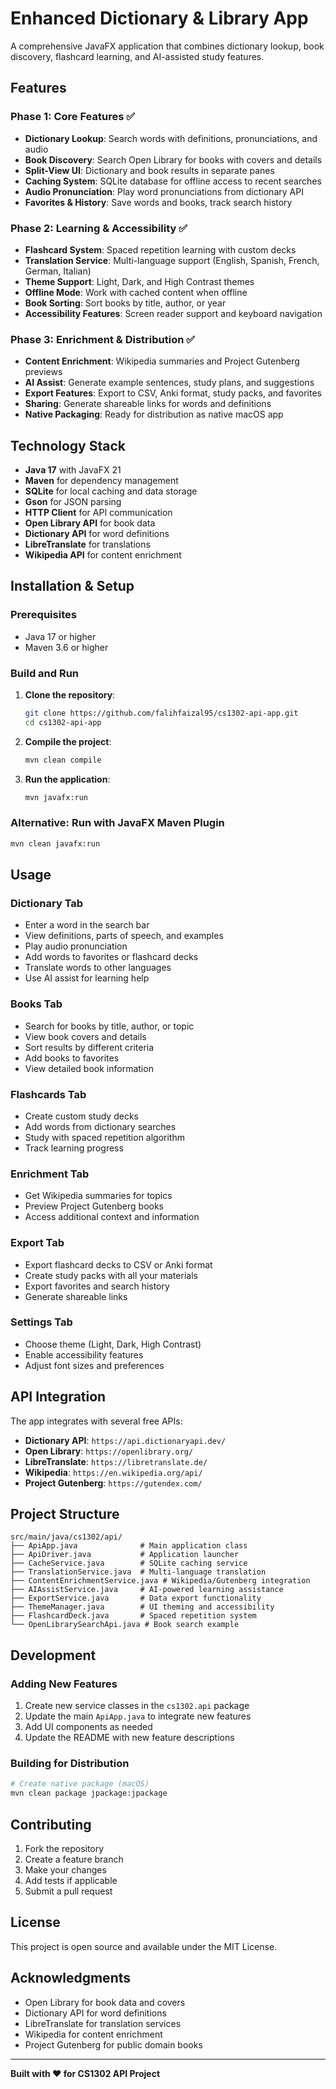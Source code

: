 # Enhanced Dictionary & Library App

A comprehensive JavaFX application that combines dictionary lookup, book discovery, flashcard learning, and AI-assisted study features.

## Features

### Phase 1: Core Features ✅
- **Dictionary Lookup**: Search words with definitions, pronunciations, and audio
- **Book Discovery**: Search Open Library for books with covers and details
- **Split-View UI**: Dictionary and book results in separate panes
- **Caching System**: SQLite database for offline access to recent searches
- **Audio Pronunciation**: Play word pronunciations from dictionary API
- **Favorites & History**: Save words and books, track search history

### Phase 2: Learning & Accessibility ✅
- **Flashcard System**: Spaced repetition learning with custom decks
- **Translation Service**: Multi-language support (English, Spanish, French, German, Italian)
- **Theme Support**: Light, Dark, and High Contrast themes
- **Offline Mode**: Work with cached content when offline
- **Book Sorting**: Sort books by title, author, or year
- **Accessibility Features**: Screen reader support and keyboard navigation

### Phase 3: Enrichment & Distribution ✅
- **Content Enrichment**: Wikipedia summaries and Project Gutenberg previews
- **AI Assist**: Generate example sentences, study plans, and suggestions
- **Export Features**: Export to CSV, Anki format, study packs, and favorites
- **Sharing**: Generate shareable links for words and definitions
- **Native Packaging**: Ready for distribution as native macOS app

## Technology Stack

- **Java 17** with JavaFX 21
- **Maven** for dependency management
- **SQLite** for local caching and data storage
- **Gson** for JSON parsing
- **HTTP Client** for API communication
- **Open Library API** for book data
- **Dictionary API** for word definitions
- **LibreTranslate** for translations
- **Wikipedia API** for content enrichment

## Installation & Setup

### Prerequisites
- Java 17 or higher
- Maven 3.6 or higher

### Build and Run

1. **Clone the repository**:
   ```bash
   git clone https://github.com/falihfaizal95/cs1302-api-app.git
   cd cs1302-api-app
   ```

2. **Compile the project**:
   ```bash
   mvn clean compile
   ```

3. **Run the application**:
   ```bash
   mvn javafx:run
   ```

### Alternative: Run with JavaFX Maven Plugin
```bash
mvn clean javafx:run
```

## Usage

### Dictionary Tab
- Enter a word in the search bar
- View definitions, parts of speech, and examples
- Play audio pronunciation
- Add words to favorites or flashcard decks
- Translate words to other languages
- Use AI assist for learning help

### Books Tab
- Search for books by title, author, or topic
- View book covers and details
- Sort results by different criteria
- Add books to favorites
- View detailed book information

### Flashcards Tab
- Create custom study decks
- Add words from dictionary searches
- Study with spaced repetition algorithm
- Track learning progress

### Enrichment Tab
- Get Wikipedia summaries for topics
- Preview Project Gutenberg books
- Access additional context and information

### Export Tab
- Export flashcard decks to CSV or Anki format
- Create study packs with all your materials
- Export favorites and search history
- Generate shareable links

### Settings Tab
- Choose theme (Light, Dark, High Contrast)
- Enable accessibility features
- Adjust font sizes and preferences

## API Integration

The app integrates with several free APIs:

- **Dictionary API**: `https://api.dictionaryapi.dev/`
- **Open Library**: `https://openlibrary.org/`
- **LibreTranslate**: `https://libretranslate.de/`
- **Wikipedia**: `https://en.wikipedia.org/api/`
- **Project Gutenberg**: `https://gutendex.com/`

## Project Structure

```
src/main/java/cs1302/api/
├── ApiApp.java              # Main application class
├── ApiDriver.java           # Application launcher
├── CacheService.java        # SQLite caching service
├── TranslationService.java  # Multi-language translation
├── ContentEnrichmentService.java # Wikipedia/Gutenberg integration
├── AIAssistService.java     # AI-powered learning assistance
├── ExportService.java       # Data export functionality
├── ThemeManager.java        # UI theming and accessibility
├── FlashcardDeck.java       # Spaced repetition system
└── OpenLibrarySearchApi.java # Book search example
```

## Development

### Adding New Features
1. Create new service classes in the `cs1302.api` package
2. Update the main `ApiApp.java` to integrate new features
3. Add UI components as needed
4. Update the README with new feature descriptions

### Building for Distribution
```bash
# Create native package (macOS)
mvn clean package jpackage:jpackage
```

## Contributing

1. Fork the repository
2. Create a feature branch
3. Make your changes
4. Add tests if applicable
5. Submit a pull request

## License

This project is open source and available under the MIT License.

## Acknowledgments

- Open Library for book data and covers
- Dictionary API for word definitions
- LibreTranslate for translation services
- Wikipedia for content enrichment
- Project Gutenberg for public domain books

---

**Built with ❤️ for CS1302 API Project**
